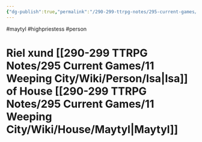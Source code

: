 ```yaml
---
{"dg-publish":true,"permalink":"/290-299-ttrpg-notes/295-current-games/11-weeping-city/wiki/person/riel/"}
---
```



#maytyl #highpriestess #person 

# Riel xund [[290-299 TTRPG Notes/295 Current Games/11 Weeping City/Wiki/Person/Isa\|Isa]] of House [[290-299 TTRPG Notes/295 Current Games/11 Weeping City/Wiki/House/Maytyl\|Maytyl]]